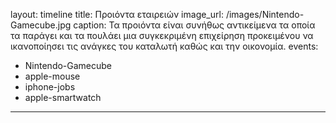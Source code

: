 layout: timeline 
title: Προιόντα εταιρειών
image_url: /images/Nintendo-Gamecube.jpg
caption: Τα προιόντα είναι συνήθως αντικείμενα τα οποία τα παράγει και τα πουλάει μια συγκεκριμένη επιχείρηση προκειμένου να ικανοποίησει τις ανάγκες του καταλωτή καθώς και την οικονομία. 
events:
  - Nintendo-Gamecube
  - apple-mouse
  - iphone-jobs
  - apple-smartwatch
---
